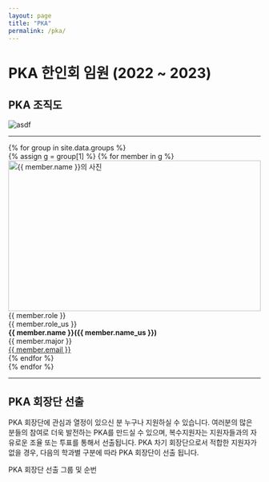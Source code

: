 ```yaml
---
layout: page
title: "PKA"
permalink: /pka/
---
```


# PKA 한인회 임원 (2022 ~ 2023)

## PKA 조직도

![asdf](/images/org.bmp)


***

<style>
.profile_wrapper {
  height: 300px;
  overflow: hidden;
}
.profile {
  width: 100%;
  object-fit: contain;
  object-position: 50% 50%;
}
.desc {
  margin: 0;
}
</style>

<div class="container">
  {% for group in site.data.groups %}
  <div class="row">
  {% assign g = group[1] %}
  {% for member in g %}
    <div class="col col-12 col-md-6 col-lg-4">
      <div class="hero__content">
        <div class="profile_wrapper">
          <img class="profile" src="{{site.baseurl}}/images/{{ member.image }}" alt="{{ member.name }}의 사진">
        </div>
        <p class="desc">{{ member.role }}</p>
        <p class="desc">{{ member.role_us }}</p>
        <p class="desc"><strong>{{ member.name }}({{ member.name_us }})</strong></p>
        <p class="desc">{{ member.major }}</p>
        <p class="desc"><a href="mailto:{{ member.email }}">{{ member.email }}</a></p>
      </div>
    </div>
  {% endfor %}
  </div>
  {% endfor %}
</div>


***

## PKA 회장단 선출

PKA 회장단에 관심과 열정이 있으신 분 누구나 지원하실 수 있습니다. 여러분의 많은 분들의 참여로 더욱 발전하는 PKA를 만드실 수 있으며, 복수지원자는 지원자들과의 자유로운 조율 또는 투표를 통해서 선출됩니다. PKA 차기 회장단으로서 적합한 지원자가 없을 경우, 다음의 학과별 구분에 따라 PKA 회장단이 선출 됩니다.

PKA 회장단 선출 그룹 및 순번